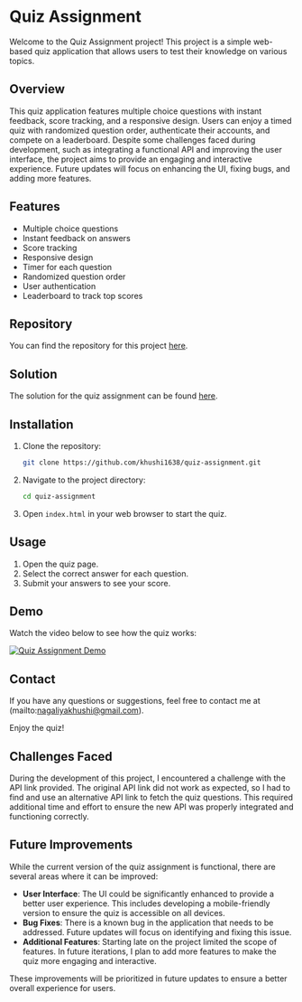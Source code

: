 # Quiz Assignment

Welcome to the Quiz Assignment project! This project is a simple web-based quiz application that allows users to test their knowledge on various topics.

## Overview

This quiz application features multiple choice questions with instant feedback, score tracking, and a responsive design. Users can enjoy a timed quiz with randomized question order, authenticate their accounts, and compete on a leaderboard. Despite some challenges faced during development, such as integrating a functional API and improving the user interface, the project aims to provide an engaging and interactive experience. Future updates will focus on enhancing the UI, fixing bugs, and adding more features.

## Features

- Multiple choice questions
- Instant feedback on answers
- Score tracking
- Responsive design
- Timer for each question
- Randomized question order
- User authentication
- Leaderboard to track top scores

## Repository

You can find the repository for this project [here](https://github.com/khushi1638/quiz-assignment).

## Solution

The solution for the quiz assignment can be found [here](https://khushi1638.github.io/quiz-assignment/).

## Installation

1. Clone the repository:
    ```bash
    git clone https://github.com/khushi1638/quiz-assignment.git
    ```
2. Navigate to the project directory:
    ```bash
    cd quiz-assignment
    ```
3. Open `index.html` in your web browser to start the quiz.

## Usage

1. Open the quiz page.
2. Select the correct answer for each question.
3. Submit your answers to see your score.

## Demo

Watch the video below to see how the quiz works:

[![Quiz Assignment Demo](https://img.youtube.com/vi/your-video-id/0.jpg)](screen-recording.mp4)


## Contact

If you have any questions or suggestions, feel free to contact me at (mailto:nagaliyakhushi@gmail.com).

Enjoy the quiz!

## Challenges Faced

During the development of this project, I encountered a challenge with the API link provided. The original API link did not work as expected, so I had to find and use an alternative API link to fetch the quiz questions. This required additional time and effort to ensure the new API was properly integrated and functioning correctly.

## Future Improvements

While the current version of the quiz assignment is functional, there are several areas where it can be improved:

- **User Interface**: The UI could be significantly enhanced to provide a better user experience. This includes developing a mobile-friendly version to ensure the quiz is accessible on all devices.
- **Bug Fixes**: There is a known bug in the application that needs to be addressed. Future updates will focus on identifying and fixing this issue.
- **Additional Features**: Starting late on the project limited the scope of features. In future iterations, I plan to add more features to make the quiz more engaging and interactive.

These improvements will be prioritized in future updates to ensure a better overall experience for users.